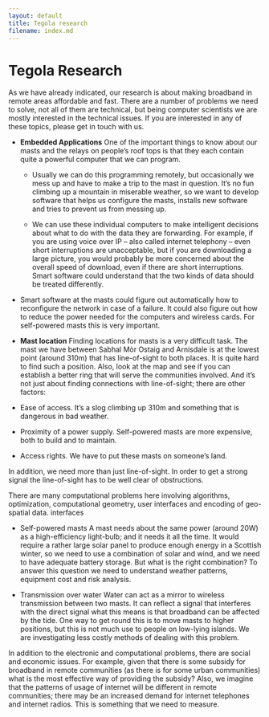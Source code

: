```yaml
---
layout: default
title: Tegola research
filename: index.md
---
```


Tegola Research
===============

As we have already indicated, our research is about making broadband in remote areas affordable and fast. There are a number of problems we need to solve, not all of them are technical, but being computer scientists we are mostly interested in the technical issues. If you are interested in any of these topics, please get in touch with us.

* <b>Embedded Applications</b> One of the important things to know about our masts and the relays on people’s roof tops is that they each contain quite a powerful computer that we can program.

  * Usually we can do this programming remotely, but occasionally we mess up and have to make a trip to the mast in question. It’s no fun climbing up a mountain in miserable weather, so we want to develop software that helps us configure the masts, installs new software and tries to prevent us from messing up.

  * We can use these individual computers to make intelligent decisions about what to do with the data they are forwarding. For example, if you are using voice over IP – also called internet telephony – even short interruptions are unacceptable, but if you are downloading a large picture, you would probably be more concerned about the overall speed of download, even if there are short interruptions. Smart software could understand that the two kinds of data should be treated differently.

 * Smart software at the masts could figure out automatically how to reconfigure the network in case of a failure. It could also figure out how to reduce the power needed for the computers and wireless cards. For self-powered masts this is very important.

* <b>Mast location</b> Finding locations for masts is a very difficult task. The mast we have between Sabhal Mòr Ostaig and Arnisdale is at the lowest point (around 310m) that has line-of-sight to both places. It is quite hard to find such a position. Also, look at the map and see if you can establish a better ring that will serve the communities involved. And it’s not just about finding connections with line-of-sight; there are other factors:

 * Ease of access. It’s a slog climbing up 310m and something that is dangerous in bad weather.
 * Proximity of a power supply. Self-powered masts are more expensive, both to build and to maintain.
 * Access rights. We have to put these masts on someone’s land.

In addition, we need more than just line-of-sight. In order to get a strong signal the line-of-sight has to be well clear of obstructions.

There are many computational problems here involving algorithms, optimization, computational geometry, user interfaces and encoding of geo-spatial data. interfaces

* Self-powered masts A mast needs about the same power (around 20W) as a high-efficiency light-bulb; and it needs it all the time. It would require a rather large solar panel to produce enough energy in a Scottish winter, so we need to use a combination of solar and wind, and we need to have adequate battery storage. But what is the right combination? To answer this question we need to understand weather patterns, equipment cost and risk analysis.

* Transmission over water Water can act as a mirror to wireless transmission between two masts. It can reflect a signal that interferes with the direct signal what this means is that broadband can be affected by the tide. One way to get round this is to move masts to higher positions, but this is not much use to people on low-lying islands. We are investigating less costly methods of dealing with this problem.

In addition to the electronic and computational problems, there are social and economic issues. For example, given that there is some subsidy for broadband in remote communities (as there is for some urban communities) what is the most effective way of providing the subsidy? Also, we imagine that the patterns of usage of internet will be different in remote communities; there may be an increased demand for internet telephones and internet radios. This is something that we need to measure.

